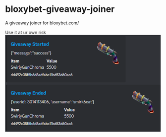 # bloxybet-giveaway-joiner
A giveaway joiner for bloxybet.com/

Use it at ur own risk 
![image](https://github.com/0ergine/bloxybet-giveaway-joiner/blob/main/showcase.PNG?raw=true)


